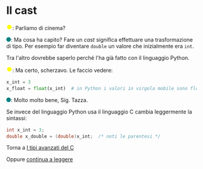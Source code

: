 # Il cast

![](../../images/people/tazza.png): Parliamo di cinema?

![](../../images/people/tess.png): Ma cosa ha capito? Fare un *cast* significa
effettuare una trasformazione di tipo. Per esempio far diventare `double`
un valore che inizialmente era `int`.

Tra l'altro dovrebbe saperlo perché l'ha già fatto con il linguaggio
Python.

![](../../images/people/tazza.png): Ma certo, scherzavo. Le faccio vedere:

```py
x_int = 3
x_float = float(x_int)  # in Python i valori in virgola mobile sono float
```

![](../../images/people/tess.png): Molto molto bene, Sig. Tazza.

Se invece del linguaggio Python usa il linguaggio C cambia leggermente la sintassi:

```c
int x_int = 3;
double x_double = (double)x_int;  /* noti le parentesi */
```

Torna a [I tipi avanzati del C](../summary.md)

Oppure [continua a leggere](pointer.md)

